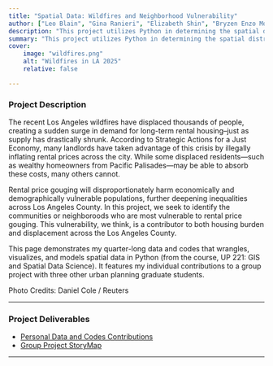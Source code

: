 ```yaml
---
title: "Spatial Data: Wildfires and Neighborhood Vulnerability" 
author: ["Leo Blain", "Gina Ranieri", "Elizabeth Shin", "Bryzen Enzo Morales"]
description: "This project utilizes Python in determining the spatial distribution of displacement vulnerability across Los Angeles." 
summary: "This project utilizes Python in determining the spatial distribution of vulnerability to displacement across neighborhoods in Los Angeles." 
cover:
    image: "wildfires.png"
    alt: "Wildfires in LA 2025"
    relative: false

---
```


### Project Description 

The recent Los Angeles wildfires have displaced thousands of people, creating a sudden surge in demand for long-term rental housing–just as supply has drastically shrunk. According to Strategic Actions for a Just Economy, many landlords have taken advantage of this crisis by illegally inflating rental prices across the city. While some displaced residents—such as wealthy homeowners from Pacific Palisades—may be able to absorb these costs, many others cannot.

Rental price gouging will disproportionately harm economically and demographically vulnerable populations, further deepening inequalities across Los Angeles County. In this project, we seek to identify the communities or neighboroods who are most vulnerable to rental price gouging. This vulnerability, we think, is a contributor to both housing burden and displacement across the Los Angeles County.

This page demonstrates my quarter-long data and codes that wrangles, visualizes, and models spatial data in Python (from the course, UP 221: GIS and Spatial Data Science). It features my individual contributions to a group project with three other urban planning graduate students.

Photo Credits: Daniel Cole / Reuters

---

### Project Deliverables

+ [Personal Data and Codes Contributions](https://github.com/bryzenmorales/UP221-bryzen)
+ [Group Project StoryMap](https://storymaps.arcgis.com/stories/df28d89ff7b647818ddf279ec3fd321f)

---
